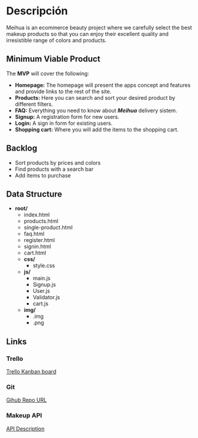 

# Descripción
Meihua is an ecommerce beauty project where we carefully select the best makeup products so that you can enjoy their excellent quality and irresistible range of colors and products.

## Minimum Viable Product

The __MVP__ will cover the following:

- __Homepage:__ The homepage will present the apps concept and features and provide links to the rest of the site.
- __Products:__ Here you can search and sort your desired product by different filters.
- __FAQ:__ Everything you need to know about ***Meihua*** delivery sistem.
- __Signup:__ A registration form for new users.
- __Login:__ A sign in form for existing users.
- __Shopping cart:__ Where you will add the items to the shopping cart.

## Backlog ##

- Sort products by prices and colors
- Find products with a search bar
- Add items to purchase 

## Data Structure ##
- **root/**
     - index.html
     - products.html
     - single-product.html
     - faq.html
     - register.html
     - signin.html
     - cart.html
     - **css/**
          - style.css
     - **js/**
          - main.js
          - Signup.js
          - User.js
          - Validator.js
          - cart.js
     - **img/**
          - .img
          - .png
       
          

## Links

### Trello
[Trello Kanban board](https://trello.com/b/NRvpv3BE/eccomerce)

### Git
[Gihub Repo URL](https://github.com/onasolani/beauty-web)

### Makeup API
[API Description](https://makeup-api.herokuapp.com)
